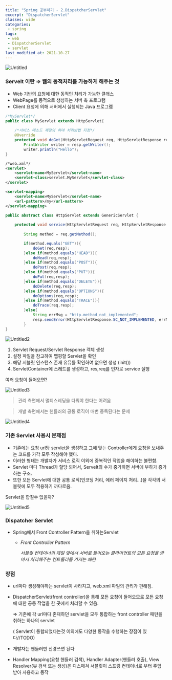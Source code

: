 ```yaml
---
title: "Spring 공부하기 - 2.DispatcherServlet"
excerpt: "DispatcherServlet"
classes: wide
categories:
 - spring
tags:
 - web
 - DispatcherServlet
 - servlet
last_modified_at: 2021-10-27
---
```


![Untitled](https://user-images.githubusercontent.com/26619776/139089479-d7c16da6-17ce-49c9-8d98-389d37d68a99.png)

### Servelt 이란 ⇒ 웹의 동적처리를 가능하게 해주는 것

- Web 기반의 요청에 대한 동적인 처리가 가능한 클래스
- WebPage를 동적으로 생성하는 서버 측 프로그램
- Client 요청에 의해 서버에서 실행되는 Java 프로그램

```java
/*MyServlet*/
public class MyServlet extends HttpServlet{
	
	/*서비스 매소드 재정의 하여 처리방법 지정*/
	@Override
	protected void doGet(HttpServletRequest req, HttpServletResponse resp)throws IOExcepttion{
		PrintWriter writer = resp.getWriter();
		writer.println("Hello");
}
```

```xml
/*web.xml*/
<servlet>
	<servlet-name>MyServlet</servlet-name>
	<servlet-class>servlet.MyServlet</servlet-class>
</servlet>

<servlet-mapping>
	<servlet-name>MyServlet</servlet-name>
	<url-pattern>/my</url-mattern>
</servlet-mapping>
```

```java
public abstract class HttpServlet extends GenericServlet {
	
	protected void service(HttpServletRequest req, HttpServletResponse res) throws IOException{
		
		String method = req.getMethod();

		if(method.equals("GET")){
			doGet(req,resp);
		}else if(method.equals("HEAD")){
			doHead(req,resp);
		}else if(method.equals("POST")){
			doPost(req,resp);
		}else if(method.equals("PUT")){
			doPut(req,resp);
		}else if(method.equals("DELETE")){
			doDelete(req,resp);
		}else if(method.equals("OPTIONS")){
			doOptions(req,resp);
		}else if(method.equals("TRACE")){
			doTrace(req,resp);
		}else{
			String errMsg = "http.method_not_implemented";
			resp.sendError(HttpServletResponse.SC_NOT_IMPLEMENTED, errMsg);
		}
}
```

![Untitled2](https://user-images.githubusercontent.com/26619776/139089549-e37d615d-7867-4f0c-8a34-639745054be1.png)

1. Servlet Request/Servlet Response 객체 생성
2. 설정 파일을 참고하여 맵핑할 Servlet을 확인
3. 해당 서블릿 인스턴스 존재 유뮤를 확인하여 없으면 생성 (init())
4. ServletContainer에 스레드를 생성하고, res,req를 인자로 service 실행

 여러 요청이 들어오면?

![Untitled3](https://user-images.githubusercontent.com/26619776/139089619-66847734-89cc-4880-97be-9bb38b80c6c4.png)

> 관리 측면에서 멀티스레딩을 다뤄야 한다는 어려움
> 

> 개발 측면에서는 핸들러의 공통 로직이 매번 중독된다는 문제
> 

![Untitled4](https://user-images.githubusercontent.com/26619776/139089666-07951339-c465-4ea1-9b2f-4865e7ab1a8f.png)

### 기존 Servlet 사용시 문제점

- 기존에는 요청 url당 servlet을 생성하고 그에 맞는 Controller에게 요청을 보내주는 코드를 가각 모두 작성해야 했다.
- 이러한 형태는 개발자가 서비스 로직 이외에 중복적인 작업을 해야하는 불편함.
- Servlet 마다 Thread가 할당 되어서, Servelt의 수가 중가하면 서버에 부하가 증가하는 구조.
- 또한 모든 Servlet에 대한 공통 로직(인코딩 처리, 에러 페이지 처리...)을 각각의 서블릿에 모두 적용하기 까다로움.

Servlet을 합칠수 없을까?

![Untitled5](https://user-images.githubusercontent.com/26619776/139089701-270289e0-476c-4273-b38b-1fbed43e2eaa.png)

### Dispatcher Servlet

- Spring에서 Front Controller Pattern을 취하는Servlet
    - *Front Controller Pattern*
        
        *서블릿 컨테이너의 제일 앞에서 서버로 들어오는 클라이언트의 모든 요청을 받아서 처리해주는 컨트롤러를 가지는 패턴*
        

### 장점

- url마다 생성해야하는 servlet이 사라지고, web.xml 파일의 관리가 편해짐.
- DispatcherServlet(front controller)을 통해 모든 요청이 들어오므로 모든 요청에 대한 공통 작업을 한 곳에서 처리할 수 있음.
    
    ⇒ 기존에 각 url마다 존재하던 servlet을 모두 통합하는 front controller 패턴을 취하는 하나의 servlet
    
    ( Servlet이 통합되었다는것 이외에도 다양한 동작을 수행하는 장점이 있다//TODO)
    
- 개발자는 핸들러만 신경쓰면 된다
- Handler Mapping(요청 핸들러 검색), Handler Adapter(핸들러 호출), View Resolver(뷰 검색 또는 생성)은 디스패쳐 서블릿이 스프링 컨테이너로 부터 주입 받아 사용하고 동작
